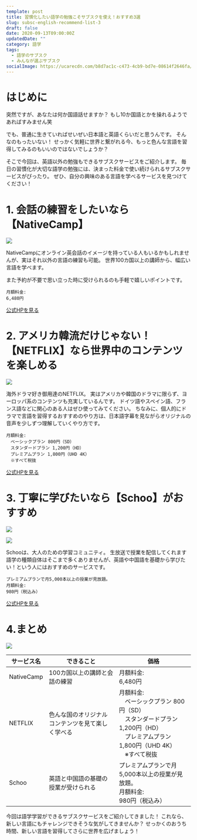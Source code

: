 ```yaml
---
template: post
title: 習慣化したい語学の勉強こそサブスクを使え！おすすめ3選
slug: subsc-english-recommend-list-3
draft: false
date: 2020-09-13T09:00:00Z
updatedDate: ""
category: 語学
tags:
  - 語学のサブスク
  - みんなが選ぶサブスク
socialImage: https://ucarecdn.com/b8d7ac1c-c473-4cb9-bd7e-08614f2646fa/
---
```


# はじめに

突然ですが、あなたは何か国語話せますか？
もし10か国語とかを操れるようであればすみません笑

でも、普通に生きていればせいぜい日本語と英語くらいだと思うんです。
そんなのもったいない！
せっかく気軽に世界と繋がれる今、もっと色んな言語を習得してみるのもいいのではないでしょうか？

そこで今回は、英語以外の勉強もできるサブスクサービスをご紹介します。
毎日の習慣化が大切な語学の勉強には、決まった料金で使い続けられるサブスクサービスがぴったり。
ぜひ、自分の興味のある言語を学べるサービスを見つけてください！



# 1. 会話の練習をしたいなら【NativeCamp】

![](https://ucarecdn.com/2ca49521-4f68-4ecb-be55-9642239f7f20/)

NativeCampにオンライン英会話のイメージを持っている人もいるかもしれませんが、実はそれ以外の言語の練習も可能。
世界100カ国以上の講師から、幅広い言語を学べます。

また予約が不要で思い立った時に受けられるのも手軽で嬉しいポイントです。

```
月額料金:
6,480円
```

[公式HPを見る](https://nativecamp.net/)

# 2. アメリカ韓流だけじゃない！【NETFLIX】なら世界中のコンテンツを楽しめる

![](https://ucarecdn.com/26a02e4d-edc3-4430-bdad-17003a47667e/)


海外ドラマ好き御用達のNETFLIX。
実はアメリカや韓国のドラマに限らず、ヨーロッパ系のコンテンツも充実しているんです。
ドイツ語やスペイン語、フランス語などに関心のある人はぜひ使ってみてください。
ちなみに、個人的にドラマで言語を習得するおすすめのやり方は、日本語字幕を見ながらオリジナルの音声を少しずつ理解していくやり方です。

```
月額料金: 
　ベーシックプラン 800円（SD）
　スタンダードプラン 1,200円（HD）
　プレミアムプラン 1,800円（UHD 4K）
　※すべて税抜
```

[公式HPを見る](https://www.netflix.com/)


# 3. 丁寧に学びたいなら【Schoo】がおすすめ

![](https://ucarecdn.com/13fd61b3-9376-4d27-9e6f-c831b1d7d944/)

![](https://ucarecdn.com/6e441bf2-20e0-40bf-b941-3e617888b1d2/)

Schooは、大人のための学習コミュニティ。
生放送で授業を配信してくれます
語学の種類自体はそこまで多くありませんが、英語や中国語を基礎から学びたい！という人にはおすすめのサービスです。

```
プレミアムプランで月5,000本以上の授業が見放題。
月額料金:
980円（税込み）
```

[公式HPを見る](https://schoo.jp/)

# 4.まとめ

![](https://ucarecdn.com/40f19d11-c257-485d-a8c6-b1c56d6e94cd/)

| サービス名 | できること | 価格 |
| --- | --- | --- |
| NativeCamp | 100カ国以上の講師と会話の練習 | 月額料金:<br>6,480円 |
| NETFLIX | 色んな国のオリジナルコンテンツを見て楽しく学べる | 月額料金: <br>　ベーシックプラン 800円（SD）<br>　スタンダードプラン 1,200円（HD）<br>　プレミアムプラン 1,800円（UHD 4K）<br>　※すべて税抜 |
| Schoo | 英語と中国語の基礎の授業が受けられる | プレミアムプランで月5,000本以上の授業が見放題。<br>月額料金:<br>980円（税込み） |

今回は語学学習ができるサブスクサービスをご紹介してきました！
これなら、新しい言語にもチャレンジできそうな気がしてきませんか？
せっかくのおうち時間、新しい言語を習得してさらに世界を広げましょう！
